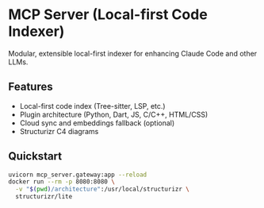 # MCP Server (Local-first Code Indexer)

Modular, extensible local-first indexer for enhancing Claude Code and other LLMs.

## Features
- Local-first code index (Tree-sitter, LSP, etc.)
- Plugin architecture (Python, Dart, JS, C/C++, HTML/CSS)
- Cloud sync and embeddings fallback (optional)
- Structurizr C4 diagrams

## Quickstart
```bash
uvicorn mcp_server.gateway:app --reload
docker run --rm -p 8080:8080 \
  -v "$(pwd)/architecture":/usr/local/structurizr \
  structurizr/lite
```
